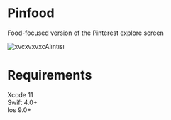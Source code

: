 # Pinfood
Food-focused version of the Pinterest explore screen 


![xvcxvxvxcAlıntısı](https://user-images.githubusercontent.com/87136151/132889118-1673fc9a-c7fe-4ee9-baa4-b4525690d7d1.PNG)


# Requirements 
Xcode 11 <br/>
Swift 4.0+ <br/>
Ios 9.0+ <br/>
